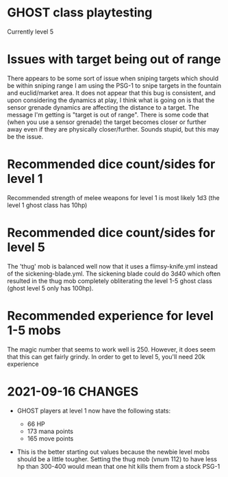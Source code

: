 # GHOST class playtesting
Currently level 5

# Issues with target being out of range
There appears to be some sort of issue when sniping targets which should be within sniping range
I am using the PSG-1 to snipe targets in the fountain and euclid/market area. It does not appear
that this bug is consistent, and upon considering the dynamics at play, I think what is going
on is that the sensor grenade dynamics are affecting the distance to a target. The message I'm getting
is "target is out of range". There is some code that (when you use a sensor grenade) the target
becomes closer or further away even if they are physically closer/further. Sounds stupid, but this
may be the issue.


# Recommended dice count/sides for level 1
Recommended strength of melee weapons for level 1 is most likely 1d3 (the level 1 ghost class has 10hp)

# Recommended dice count/sides for level 5
The 'thug' mob is balanced well now that it uses a flimsy-knife.yml instead of the sickening-blade.yml.
The sickening blade could do 3d40 which often resulted in the thug mob completely obliterating the
level 1-5 ghost class (ghost level 5 only has 100hp).

# Recommended experience for level 1-5 mobs
The magic number that seems to work well is 250. However, it does seem that this can get fairly grindy.
In order to get to level 5, you'll need 20k experience


# 2021-09-16 CHANGES
- GHOST players at level 1 now have the following stats:
	- 66 HP
	- 173 mana points
	- 165 move points

- This is the better starting out values because the newbie level mobs should be a little tougher.
Setting the thug mob (vnum 112) to have less hp than 300-400 would mean that one hit kills them
from a stock PSG-1 
